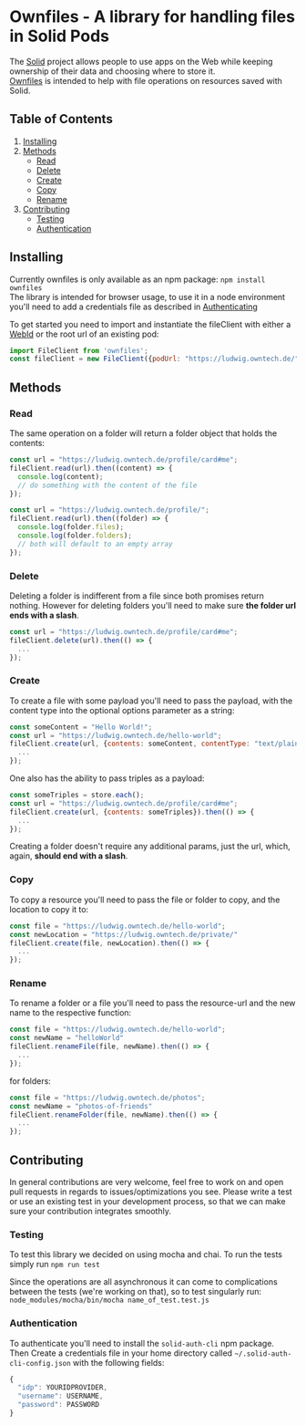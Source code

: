 # Ownfiles - A library for handling files in Solid Pods

The [Solid](https://solid.mit.edu/) project allows people to use apps on the Web while keeping ownership of their data and choosing where to store it.  
[Ownfiles](https://www.npmjs.com/ownfiles) is intended to help with file operations on resources saved with Solid.

## Table of Contents

1. [Installing](#installing)
2. [Methods](#methods)
    * [Read](#read)
    * [Delete](#delete)
    * [Create](#create)
    * [Copy](#copy)
    * [Rename](#rename)
3. [Contributing](#contributing)
    * [Testing](#testing)
    * [Authentication](#authentication)

## Installing

Currently ownfiles is only available as an npm package:
`npm install ownfiles`  
The library is intended for browser usage, to use it in a node environment you'll need to add a credentials file as described in [Authenticating](#authenticating)

To get started you need to import and instantiate the fileClient with either a [WebId](https://github.com/solid/solid-spec/blob/master/solid-webid-profiles.md) or the root url of an existing pod:
```javascript
import FileClient from 'ownfiles';
const fileClient = new FileClient({podUrl: "https://ludwig.owntech.de/"}); // alternative to {webId: "https://ludwig.owntech.de/profile/card#me"}
```

## Methods

### Read

The same operation on a folder will return a folder object that holds the contents:

```javascript
const url = "https://ludwig.owntech.de/profile/card#me";
fileClient.read(url).then((content) => {
  console.log(content);
  // do something with the content of the file
});

const url = "https://ludwig.owntech.de/profile/";
fileClient.read(url).then((folder) => {
  console.log(folder.files); 
  console.log(folder.folders);
  // both will default to an empty array
});
```

### Delete

Deleting a folder is indifferent from a file since both promises return nothing. However for deleting folders you'll need to make sure **the folder url ends with a slash**.

```javascript
const url = "https://ludwig.owntech.de/profile/card#me";
fileClient.delete(url).then(() => {
  ...
});
```

### Create

To create a file with some payload you'll need to pass the payload, with the content type into the optional options parameter as a string:

```javascript
const someContent = "Hello World!";
const url = "https://ludwig.owntech.de/hello-world";
fileClient.create(url, {contents: someContent, contentType: "text/plain"}).then(() => {
  ...
});
```

One also has the ability to pass triples as a payload:

```javascript
const someTriples = store.each();
const url = "https://ludwig.owntech.de/profile/card#me";
fileClient.create(url, {contents: someTriples}).then(() => {
  ...
});
```

Creating a folder doesn't require any additional params, just the url, which, again, **should end with a slash**.

### Copy

To copy a resource you'll need to pass the file or folder to copy, and the location to copy it to:

```javascript
const file = "https://ludwig.owntech.de/hello-world";
const newLocation = "https://ludwig.owntech.de/private/"
fileClient.create(file, newLocation).then(() => {
  ...
});
```

### Rename

To rename a folder or a file you'll need to pass the resource-url and the new name to the respective function:

```javascript
const file = "https://ludwig.owntech.de/hello-world";
const newName = "helloWorld"
fileClient.renameFile(file, newName).then(() => {
  ...
});
```

for folders:

```javascript
const file = "https://ludwig.owntech.de/photos";
const newName = "photos-of-friends"
fileClient.renameFolder(file, newName).then(() => {
  ...
});
```

## Contributing

In general contributions are very welcome, feel free to work on and open pull requests in regards to issues/optimizations you see. 
Please write a test or use an existing test in your development process, so that we can make sure your contribution integrates smoothly.

### Testing

To test this library we decided on using mocha and chai.
To run the tests simply run `npm run test`

Since the operations are all asynchronous it can come to complications between the tests (we're working on that), so to test singularly run:
`node_modules/mocha/bin/mocha name_of_test.test.js`

### Authentication

To authenticate you'll need to install the `solid-auth-cli` npm package.  
Then Create a credentials file in your home directory called `~/.solid-auth-cli-config.json` with the following fields: 

```javascript
{
  "idp": YOURIDPROVIDER,
  "username": USERNAME,
  "password": PASSWORD
}
```
